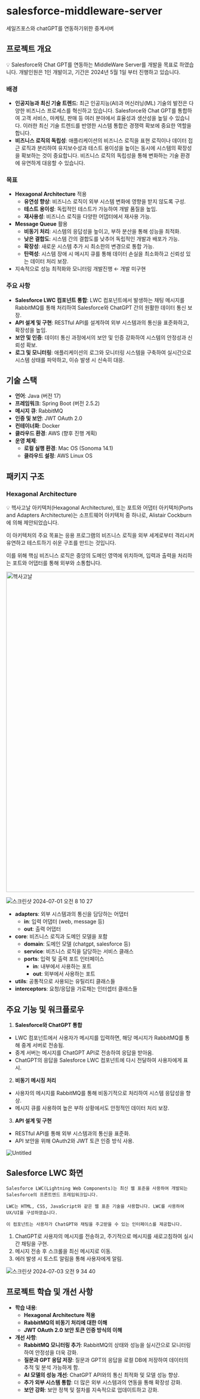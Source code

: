 # salesforce-middleware-server
세일즈포스와 chatGPT를 연동하기위한 중계서버
## 프로젝트 개요

<aside>
💡 Salesforce와 Chat GPT를 연동하는 MiddleWare Server를 개발을 목표로 하였습니다.
개발인원은 1인 개발이고, 기간은 2024년 5월 1일 부터 진행하고 있습니다.

</aside>

### **배경**

- **인공지능과 최신 기술 트렌드**: 최근 인공지능(AI)과 머신러닝(ML) 기술의 발전은 다양한 비즈니스 프로세스를 혁신하고 있습니다. Salesforce와 Chat GPT를 통합하여 고객 서비스, 마케팅, 판매 등 여러 분야에서 효율성과 생산성을 높일 수 있습니다. 이러한 최신 기술 트렌드를 반영한 시스템 통합은 경쟁력 확보에 중요한 역할을 합니다.
- **비즈니스 로직의 독립성**: 애플리케이션의 비즈니스 로직을 표현 로직이나 데이터 접근 로직과 분리하여 유지보수성과 테스트 용이성을 높이는 동시에 시스템의 확장성을 확보하는 것이 중요합니다. 비즈니스 로직의 독립성을 통해 변화하는 기술 환경에 유연하게 대응할 수 있습니다.

### 목표

- **Hexagonal Architecture** 적용
    - **유연성 향상**: 비즈니스 로직이 외부 시스템 변화에 영향을 받지 않도록 구성.
    - **테스트 용이성**: 독립적인 테스트가 가능하여 개발 품질을 높임.
    - **재사용성**: 비즈니스 로직을 다양한 어댑터에서 재사용 가능.
- **Message Queue** 활용
    - **비동기 처리**: 시스템의 응답성을 높이고, 부하 분산을 통해 성능을 최적화.
    - **낮은 결합도**: 시스템 간의 결합도를 낮추어 독립적인 개발과 배포가 가능.
    - **확장성**: 새로운 시스템 추가 시 최소한의 변경으로 통합 가능.
    - **탄력성**: 시스템 장애 시 메시지 큐를 통해 데이터 손실을 최소화하고 신뢰성 있는 데이터 처리 보장.
- 지속적으로 성능 최적화와 모니터링 개발진행 ← 개발 미구현

### 주요 사항

- **Salesforce LWC 컴포넌트 통합**: LWC 컴포넌트에서 발생하는 채팅 메시지를 RabbitMQ를 통해 처리하여 Salesforce와 ChatGPT 간의 원활한 데이터 통신 보장.
- **API 설계 및 구현**: RESTful API를 설계하여 외부 시스템과의 통신을 표준화하고, 확장성을 높임.
- **보안 및 인증**: 데이터 통신 과정에서의 보안 및 인증 강화하여 시스템의 안정성과 신뢰성 확보.
- **로그 및 모니터링**: 애플리케이션의 로그와 모니터링 시스템을 구축하여 실시간으로 시스템 상태를 파악하고, 이슈 발생 시 신속히 대응.

## 기술 스택

- **언어**: Java (버전 17)
- **프레임워크**: Spring Boot (버전 2.5.2)
- **메시지 큐**: RabbitMQ
- **인증 및 보안**: JWT OAuth 2.0
- **컨테이너화**: Docker
- **클라우드 환경**: AWS (향후 진행 계획)
- **운영 체제**:
    - **로컬 실행 환경**: Mac OS (Sonoma 14.1)
    - **클라우드 설정**: AWS Linux OS

## 패키지 구조

### **Hexagonal Architecture**

<aside>
💡 헥사고날 아키텍처(Hexagonal Architecture), 또는 포트와 어댑터 아키텍처(Ports and Adapters Architecture)는 소프트웨어 아키텍처 중 하나로, Alistair Cockburn에 의해 제안되었습니다.

이 아키텍처의 주요 목표는 응용 프로그램의 비즈니스 로직을 외부 세계로부터 격리시켜 유연하고 테스트하기 쉬운 구조를 만드는 것입니다.

이를 위해 핵심 비즈니스 로직은 중앙의 도메인 영역에 위치하며, 입력과 출력을 처리하는 포트와 어댑터를 통해 외부와 소통합니다.

</aside>

<img width="857" alt="헥사고날" src="https://github.com/hyunganom/salesforce-middleware-server/assets/104957944/4bd6479b-88a7-49e5-9522-acba7eda2501">

![스크린샷 2024-07-01 오전 8 10 27](https://github.com/hyunganom/salesforce-middleware-server/assets/104957944/1996408a-d6a5-441b-9871-66aac97689c7)


- **adapters**: 외부 시스템과의 통신을 담당하는 어댑터
    - **in**: 입력 어댑터 (web, message 등)
    - **out**: 출력 어댑터
- **core**: 비즈니스 로직과 도메인 모델을 포함
    - **domain**: 도메인 모델 (chatgpt, salesforce 등)
    - **service**: 비즈니스 로직을 담당하는 서비스 클래스
    - **ports**: 입력 및 출력 포트 인터페이스
        - **in**: 내부에서 사용하는 포트
        - **out**: 외부에서 사용하는 포트
- **utils**: 공통적으로 사용되는 유틸리티 클래스들
- **interceptors**: 요청/응답을 가로채는 인터셉터 클래스들

## **주요 기능 및 워크플로우**

1. **Salesforce와 ChatGPT 통합**
- LWC 컴포넌트에서 사용자가 메시지를 입력하면, 해당 메시지가 RabbitMQ를 통해 중계 서버로 전송됨.
- 중계 서버는 메시지를 ChatGPT API로 전송하여 응답을 받아옴.
- ChatGPT의 응답을 Salesforce LWC 컴포넌트에 다시 전달하여 사용자에게 표시.
2. **비동기 메시징 처리**
- 사용자의 메시지를 RabbitMQ를 통해 비동기적으로 처리하여 시스템 응답성을 향상.
- 메시지 큐를 사용하여 높은 부하 상황에서도 안정적인 데이터 처리 보장.
3. **API 설계 및 구현**
- RESTful API를 통해 외부 시스템과의 통신을 표준화.
- API 보안을 위해 OAuth2와 JWT 토큰 인증 방식 사용.


![Untitled](https://github.com/hyunganom/salesforce-middleware-server/assets/104957944/eb6a5cde-fec6-42f7-b7a6-0dc234388a9c)

## **Salesforce LWC 화면**
<aside>

    Salesforce LWC(Lightning Web Components)는 최신 웹 표준을 사용하여 개발되는 Salesforce의 프론트엔드 프레임워크입니다.
    
    LWC는 HTML, CSS, JavaScript와 같은 웹 표준 기술을 사용합니다. LWC를 사용하여 UX/UI를 구성하였습니다.
    
    이 컴포넌트는 사용자가 ChatGPT와 채팅을 주고받을 수 있는 인터페이스를 제공합니다.
    
</aside>

1.	ChatGPT로 사용자의 메시지를 전송하고, 주기적으로 메시지를 새로고침하여 실시간 채팅을 구현.
2.	메시지 전송 후 스크롤을 최신 메시지로 이동.
3.	에러 발생 시 토스트 알림을 통해 사용자에게 알림.

![스크린샷 2024-07-03 오전 9 34 40](https://github.com/hyunganom/salesforce-middleware-server/assets/104957944/a427f208-55b1-4c74-bb68-ae671df8ca07)

## **프로젝트 학습 및 개선 사항**

- **학습 내용**:
    - **Hexagonal Architecture 적용**
    - **RabbitMQ의 비동기 처리에 대한 이해**
    - **JWT OAuth 2.0 보안 토큰 인증 방식의 이해**
- **개선 사항**:
    - **RabbitMQ 모니터링 추가**: RabbitMQ의 상태와 성능을 실시간으로 모니터링하여 안정성을 더욱 강화.
    - **질문과 GPT 응답 저장**: 질문과 GPT의 응답을 로컬 DB에 저장하여 데이터의 추적 및 분석 가능하게 함.
    - **AI 모델의 성능 개선**: ChatGPT API와의 통신 최적화 및 모델 성능 향상.
    - **추가 외부 시스템 통합**: 더 많은 외부 시스템과의 연동을 통해 확장성 강화.
    - **보안 강화**: 보안 정책 및 절차를 지속적으로 업데이트하고 강화.
